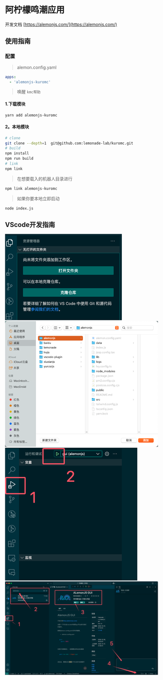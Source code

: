 # 阿柠檬鸣潮应用

开发文档 [https://alemonjs.com/](https://alemonjs.com/)

## 使用指南

### 配置

> alemon.config.yaml

```yaml
apps:
  - 'alemonjs-kuromc'
```

> 唤醒 `kmc帮助`

#### 1.下载模块

```sh
yarn add alemonjs-kuromc
```

#### 2。本地模块

```sh
# clone
git clone --depth=1  git@github.com:lemonade-lab/kuromc.git
# build
npm install
npm run build
# link
npm link
```

> 在想要载入的机器人目录进行

```sh
npm link alemonjs-kuromc
```

> 如果你要本地立即启动

```sh
node index.js
```

## VScode开发指南

![step 1](./docs/1.png)
![step 2](./docs/2.png)
![step 3](./docs/3.png)
![step 4](./docs/4.png)
